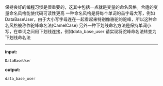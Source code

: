 保持良好的编程习惯是很重要的，这其中包括一点就是变量的命名风格。合适的变量命名风格能使代码可读性更高
一种命名风格是将每个单词的首字母大写，例如DataBaseUser，由于大小写字母连在一起看起来特别像骆驼的驼峰，所以这种命名风格被称作驼峰命名法(CamelCase)
另外一种下划线命名方法是保持单词小写，在单词之间用下划线连接，例如data_base_user
请实现将驼峰命名法转变为下划线命名法
****
**input:**
```
DataBaseUser
```
**output:**
```
data_base_user
```
